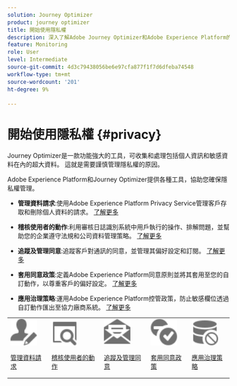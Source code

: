 ```yaml
---
solution: Journey Optimizer
product: journey optimizer
title: 開始使用隱私權
description: 深入了解Adobe Journey Optimizer和Adobe Experience Platform的隱私權。
feature: Monitoring
role: User
level: Intermediate
source-git-commit: 4d3c79438056be6e97cfa877f1f7d6dfeba74548
workflow-type: tm+mt
source-wordcount: '201'
ht-degree: 9%

---
```



# 開始使用隱私權 {#privacy}

Journey Optimizer是一款功能強大的工具，可收集和處理包括個人資訊和敏感資料在內的超大資料。 這就是需要謹慎管理隱私權的原因。

Adobe Experience Platform和Journey Optimizer提供各種工具，協助您確保隱私權管理。

* **管理資料請求**:使用Adobe Experience Platform Privacy Service管理客戶存取和刪除個人資料的請求。 [了解更多](requests.md)

* **稽核使用者的動作**:利用審核日誌識別系統中用戶執行的操作、排解問題，並幫助您的企業遵守法規和公司資料管理策略。 [了解更多](audit-logs.md)

* **追蹤及管理同意**:追蹤客戶對通訊的同意，並管理其偏好設定和訂閱。 [了解更多](opt-out.md)

* **套用同意政策**:定義Adobe Experience Platform同意原則並將其套用至您的自訂動作，以尊重客戶的偏好設定。 [了解更多](../action/consent.md)

* **應用治理策略**:運用Adobe Experience Platform控管政策，防止敏感欄位透過自訂動作匯出至協力廠商系統。 [了解更多](../action/action-privacy.md)

<table>
<tr>
<td><img src="../assets/do-not-localize/icon-privacy-request.svg" width="60px"><p><a href="requests.md">管理資料請求</a></p></td>
<td><img src="../assets/do-not-localize/icon-privacy-audit.svg" width="60px"><p><a href="audit-logs.md">稽核使用者的動作</a></p></td>
<td><img src="../assets/do-not-localize/icon-privacy-optout.svg" width="60px"><p><a href="opt-out.md">追蹤及管理同意</a></p></td>
<td><img src="../assets/do-not-localize/icon-privacy-consent.svg" width="60px"><p><a href="../action/consent.md">套用同意政策</a></p></td>
<td><img src="../assets/do-not-localize/icon-privacy-governance.svg" width="60px"><p><a href="../action/action-privacy.md">應用治理策略</a></p></td>
</tr>
</table>
